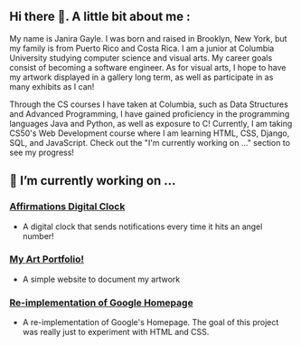 ## Hi there 👋. A little bit about me :

My name is Janira Gayle. I was born and raised in Brooklyn, New York, but my family is from Puerto Rico and Costa Rica. I am a junior at Columbia University studying computer science and visual arts. My career goals consist of becoming a software engineer. As for visual arts, I hope to have my artwork displayed in a gallery long term, as well as participate in as many exhibits as I can!

Through the CS courses I have taken at Columbia, such as Data Structures and Advanced Programming, I have gained proficiency in the programming languages Java and Python, as well as exposure to C! Currently, I am taking CS50's Web Development course where I am learning HTML, CSS, Django, SQL, and JavaScript. Check out the "I'm currently working on ..." section to see my progress!

## 🔭 I’m currently working on ...
###  [Affirmations Digital Clock](https://github.com/janiragayle/Affirmations-Clock)
- A digital clock that sends notifications every time it hits an angel number!
###  [My Art Portfolio!](https://github.com/janiragayle/janiragayle.github.io)
- A simple website to document my artwork
###  [Re-implementation of Google Homepage](https://htmlpreview.github.io/?https://github.com/janiragayle/Google-Homepage/blob/main/index.html)
- A re-implementation of Google's Homepage. The goal of this project was really just to experiment with HTML and CSS.

<!--
**janiragayle/JaniraGayle** is a ✨ _special_ ✨ repository because its `README.md` (this file) appears on your GitHub profile.

Here are some ideas to get you started:

- 🔭 I’m currently working on ...
- 🌱 I’m currently learning ...
- 👯 I’m looking to collaborate on ...
- 🤔 I’m looking for help with ...
- 💬 Ask me about ...
- 📫 How to reach me: ...
- 😄 Pronouns: ...
- ⚡ Fun fact: ...
-->
